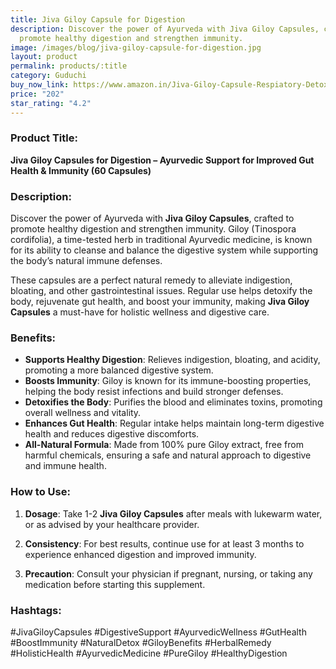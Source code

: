 ```yaml
---
title: Jiva Giloy Capsule for Digestion
description: Discover the power of Ayurveda with Jiva Giloy Capsules, crafted to
  promote healthy digestion and strengthen immunity.
image: /images/blog/jiva-giloy-capsule-for-digestion.jpg
layout: product
permalink: products/:title
category: Guduchi
buy_now_link: https://www.amazon.in/Jiva-Giloy-Capsule-Respiatory-Detoxification/dp/B093KTSXX8/ref=sr_1_4_sspa?crid=1TX1M06Q0LCMB&tag=ayushmonk-21
price: "202"
star_rating: "4.2"
---
```

### Product Title:
**Jiva Giloy Capsules for Digestion – Ayurvedic Support for Improved Gut Health & Immunity (60 Capsules)**

### Description:
Discover the power of Ayurveda with **Jiva Giloy Capsules**, crafted to promote healthy digestion and strengthen immunity. Giloy (Tinospora cordifolia), a time-tested herb in traditional Ayurvedic medicine, is known for its ability to cleanse and balance the digestive system while supporting the body’s natural immune defenses.

These capsules are a perfect natural remedy to alleviate indigestion, bloating, and other gastrointestinal issues. Regular use helps detoxify the body, rejuvenate gut health, and boost your immunity, making **Jiva Giloy Capsules** a must-have for holistic wellness and digestive care.

### Benefits:
- **Supports Healthy Digestion**: Relieves indigestion, bloating, and acidity, promoting a more balanced digestive system.
- **Boosts Immunity**: Giloy is known for its immune-boosting properties, helping the body resist infections and build stronger defenses.
- **Detoxifies the Body**: Purifies the blood and eliminates toxins, promoting overall wellness and vitality.
- **Enhances Gut Health**: Regular intake helps maintain long-term digestive health and reduces digestive discomforts.
- **All-Natural Formula**: Made from 100% pure Giloy extract, free from harmful chemicals, ensuring a safe and natural approach to digestive and immune health.

### How to Use:
1. **Dosage**: Take 1-2 **Jiva Giloy Capsules** after meals with lukewarm water, or as advised by your healthcare provider.
   
2. **Consistency**: For best results, continue use for at least 3 months to experience enhanced digestion and improved immunity.

3. **Precaution**: Consult your physician if pregnant, nursing, or taking any medication before starting this supplement.

### Hashtags:
#JivaGiloyCapsules #DigestiveSupport #AyurvedicWellness #GutHealth #BoostImmunity #NaturalDetox #GiloyBenefits #HerbalRemedy #HolisticHealth #AyurvedicMedicine #PureGiloy #HealthyDigestion

